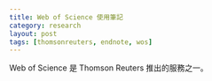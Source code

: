 ```yaml
---
title: Web of Science 使用筆記
category: research
layout: post
tags: [thomsonreuters, endnote, wos]
---
```

Web of Science 是 Thomson Reuters 推出的服務之一。